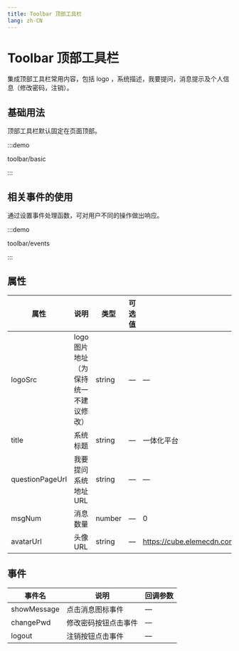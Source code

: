 ```yaml
---
title: Toolbar 顶部工具栏
lang: zh-CN
---
```


# Toolbar 顶部工具栏

集成顶部工具栏常用内容，包括 logo ，系统描述，我要提问，消息提示及个人信息（修改密码，注销）。

## 基础用法

顶部工具栏默认固定在页面顶部。

:::demo

toolbar/basic

:::

## 相关事件的使用

通过设置事件处理函数，可对用户不同的操作做出响应。

:::demo

toolbar/events

:::

## 属性

| 属性            | 说明                                  | 类型   | 可选值 | 默认值                                                              |
| --------------- | ------------------------------------- | ------ | ------ | ------------------------------------------------------------------- |
| logoSrc         | logo 图片地址（为保持统一不建议修改） | string | —      | —                                                                   |
| title           | 系统标题                              | string | —      | 一体化平台                                                          |
| questionPageUrl | 我要提问系统地址 URL                  | string | —      | —                                                                   |
| msgNum          | 消息数量                              | number | —      | 0                                                                   |
| avatarUrl       | 头像 URL                              | string | —      | https://cube.elemecdn.com/3/7c/3ea6beec64369c2642b92c6726f1epng.png |

## 事件

| 事件名      | 说明                 | 回调参数 |
| ----------- | -------------------- | -------- |
| showMessage | 点击消息图标事件     | —        |
| changePwd   | 修改密码按钮点击事件 | —        |
| logout      | 注销按钮点击事件     | —        |
